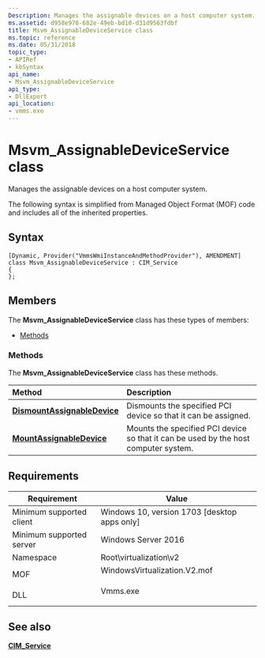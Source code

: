 ```yaml
---
Description: Manages the assignable devices on a host computer system.
ms.assetid: d958e978-682e-49eb-bd10-d31d9563fdbf
title: Msvm_AssignableDeviceService class
ms.topic: reference
ms.date: 05/31/2018
topic_type: 
- APIRef
- kbSyntax
api_name: 
- Msvm_AssignableDeviceService
api_type: 
- DllExport
api_location: 
- vmms.exe
---
```


# Msvm\_AssignableDeviceService class

Manages the assignable devices on a host computer system.

The following syntax is simplified from Managed Object Format (MOF) code and includes all of the inherited properties.

## Syntax

``` syntax
[Dynamic, Provider("VmmsWmiInstanceAndMethodProvider"), AMENDMENT]
class Msvm_AssignableDeviceService : CIM_Service
{
};
```

## Members

The **Msvm\_AssignableDeviceService** class has these types of members:

-   [Methods](#methods)

### Methods

The **Msvm\_AssignableDeviceService** class has these methods.



| Method                                                                                    | Description                                                                                    |
|:------------------------------------------------------------------------------------------|:-----------------------------------------------------------------------------------------------|
| [**DismountAssignableDevice**](msvm-assignabledeviceservice-dismountassignabledevice.md) | Dismounts the specified PCI device so that it can be assigned.<br/>                      |
| [**MountAssignableDevice**](msvm-assignabledeviceservice-mountassignabledevice.md)       | Mounts the specified PCI device so that it can be used by the host computer system.<br/> |



 

## Requirements



| Requirement | Value |
|-------------------------------------|---------------------------------------------------------------------------------------------------------|
| Minimum supported client<br/> | Windows 10, version 1703 \[desktop apps only\]<br/>                                               |
| Minimum supported server<br/> | Windows Server 2016<br/>                                                                          |
| Namespace<br/>                | Root\\virtualization\\v2<br/>                                                                     |
| MOF<br/>                      | <dl> <dt>WindowsVirtualization.V2.mof</dt> </dl> |
| DLL<br/>                      | <dl> <dt>Vmms.exe</dt> </dl>                     |



## See also

<dl> <dt>

[**CIM\_Service**](cim-service.md)
</dt> </dl>

 

 




